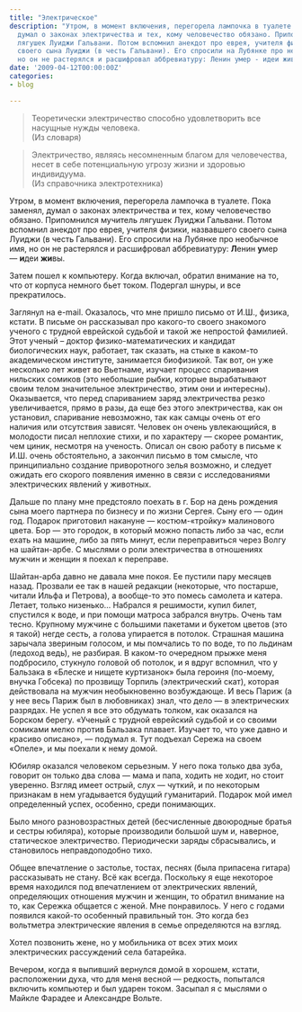 ```yaml
---
title: "Электрическое"
description: "Утром, в момент включения, перегорела лампочка в туалете. Пока заменял,
  думал о законах электричества и тех, кому человечество обязано. Припомнился мучитель
  лягушек Луиджи Гальвани. Потом вспомнил анекдот про еврея, учителя физики, назвавшего
  своего сына Луиджи (в честь Гальвани). Его спросили на Лубянке про необычное имя,
  но он не растерялся и расшифровал аббревиатуру: Ленин умер - идеи живы."
date: '2009-04-12T00:00:00Z'
categories:
- blog

---
```

>  Теоретически электричество способно удовлетворить все насущные нужды человека.<br />
> (Из словаря)

> Электричество, являясь несомненным благом для человечества,<br />
> несет в себе потенциальную угрозу жизни и здоровью индивидуума.<br />
> (Из справочника электротехника)  

Утром, в момент включения, перегорела лампочка в туалете. Пока заменял, думал о законах электричества и тех, кому человечество обязано. Припомнился мучитель лягушек Луиджи Гальвани. Потом вспомнил анекдот про еврея, учителя физики, назвавшего своего сына Луиджи (в честь Гальвани). Его спросили на Лубянке про необычное имя, но он не растерялся и расшифровал аббревиатуру: **Л**енин **у**мер —&nbsp;**и**деи **жи**вы.

Затем пошел к компьютеру. Когда включал, обратил внимание на то, что от корпуса немного бьет током. Подергал шнуры, и все прекратилось. 

Заглянул на e-mail. Оказалось, что мне пришло письмо от И.Ш., физика, кстати. В письме он рассказывал про какого-то своего знакомого ученого с трудной еврейской судьбой и такой же непростой фамилией. Этот ученый – доктор физико-математических и кандидат биологических наук, работает, так сказать, на стыке в каком-то академическом институте, занимается биофизикой. Так вот, он уже несколько лет живет во Вьетнаме, изучает процесс спаривания нильских сомиков (это небольшие рыбки, которые вырабатывают своим телом значительное электричество, этим они и интересны). Оказывается, что перед спариванием заряд электричества резко увеличивается, прямо в разы, да еще без этого электричества, как он установил, спаривание невозможно, так как самцы очень от его наличия или отсутствия зависят. Человек он очень увлекающийся, в молодости писал неплохие стихи, и по характеру —&nbsp;скорее романтик, чем циник, несмотря на ученость. Описал он свою работу в письме к И.Ш. очень обстоятельно, а закончил письмо в том смысле, что принципиально создание приворотного зелья возможно, и следует ожидать его скорого появления именно в связи с исследованиями электрических явлений у животных. 

Дальше по плану мне предстояло поехать в г. Бор на день рождения сына моего партнера по бизнесу и по жизни Сергея. Сыну его —&nbsp;один год. Подарок приготовил накануне —&nbsp;костюм-«тройку» малинового цвета. Бор —&nbsp;это городок, в который можно попасть либо за час, если ехать на машине, либо за пять минут, если переправиться через Волгу на шайтан-арбе. С мыслями о роли электричества в отношениях мужчин и женщин я поехал к переправе. 

Шайтан-арба давно не давала мне покоя. Ее пустили пару месяцев назад. Прозвали ее так в нашей редакции (некоторые, что постарше, читали Ильфа и Петрова), а вообще-то это помесь самолета и катера. Летает, только низенько… Набрался я решимости, купил билет, спустился к воде, и при помощи матроса забрался внутрь. Очень там тесно. Крупному мужчине с большими пакетами и букетом цветов (это я такой) негде сесть, а голова упирается в потолок. Страшная машина зарычала звериным голосом, и мы помчались то по воде, то по льдинам (ледоход ведь), не разбирая. В каком-то очередном прыжке меня подбросило, стукнуло головой об потолок, и я вдруг вспомнил, что у Бальзака в «Блеске и нищете куртизанок» была героиня (по-моему, внучка Гобсека) по прозвищу Торпиль (электрический скат), которая действовала на мужчин необыкновенно возбуждающе. И весь Париж (а у нее весь Париж был в любовниках) знал, что дело —&nbsp;в электрических разрядах. Не успел я все это обдумать толком, как оказался на Борском берегу. «Ученый с  трудной еврейский судьбой и со своими сомиками мелко против Бальзака плавает. Изучает то, что уже давно и красиво описано», —&nbsp;подумал я. Тут подъехал Сережа на своем «Опеле», и мы поехали к нему домой.

Юбиляр оказался человеком серьезным. У него пока только два зуба, говорит он только два слова —&nbsp;мама и папа, ходить не ходит, но стоит уверенно. Взгляд имеет острый, слух —&nbsp;чуткий, и по некоторым признакам в нем угадывается будущий гуманитарий. Подарок мой имел определенный успех, особенно, среди понимающих.

Было много разновозрастных детей (бесчисленные двоюродные братья и сестры юбиляра), которые производили большой шум и, наверное, статическое электричество. Периодически заряды сбрасывались, и становилось неправдоподобно тихо. 

Общее впечатление о застолье, тостах, песнях (была припасена гитара) рассказывать не стану. Всё как всегда. Поскольку я еще некоторое время находился под впечатлением от электрических явлений, определяющих отношения мужчин и женщин, то обратил внимание на то, как Сережка общается с женой. Мне понравилось. У него с годами появился какой-то особенный правильный тон. Это когда без вольтметра электрические явления в семье определяются на взгляд.

Хотел позвонить жене, но у мобильника от всех этих моих электрических рассуждений села батарейка.

Вечером, когда я выпивший вернулся домой в хорошем, кстати, расположении духа, что для меня весной —&nbsp;редкость, попытался включить компьютер и был ударен током. Засыпал я с мыслями о Майкле Фарадее и Александре Вольте.  


